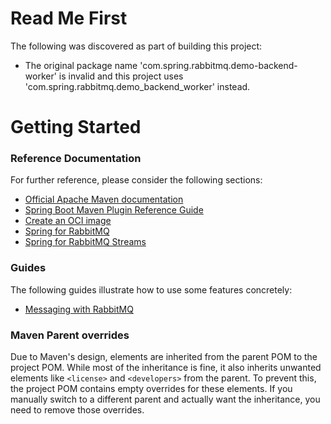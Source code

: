 # Read Me First
The following was discovered as part of building this project:

* The original package name 'com.spring.rabbitmq.demo-backend-worker' is invalid and this project uses 'com.spring.rabbitmq.demo_backend_worker' instead.

# Getting Started

### Reference Documentation
For further reference, please consider the following sections:

* [Official Apache Maven documentation](https://maven.apache.org/guides/index.html)
* [Spring Boot Maven Plugin Reference Guide](https://docs.spring.io/spring-boot/3.4.0/maven-plugin)
* [Create an OCI image](https://docs.spring.io/spring-boot/3.4.0/maven-plugin/build-image.html)
* [Spring for RabbitMQ](https://docs.spring.io/spring-boot/3.4.0/reference/messaging/amqp.html)
* [Spring for RabbitMQ Streams](https://docs.spring.io/spring-amqp/reference/stream.html)

### Guides
The following guides illustrate how to use some features concretely:

* [Messaging with RabbitMQ](https://spring.io/guides/gs/messaging-rabbitmq/)

### Maven Parent overrides

Due to Maven's design, elements are inherited from the parent POM to the project POM.
While most of the inheritance is fine, it also inherits unwanted elements like `<license>` and `<developers>` from the parent.
To prevent this, the project POM contains empty overrides for these elements.
If you manually switch to a different parent and actually want the inheritance, you need to remove those overrides.

